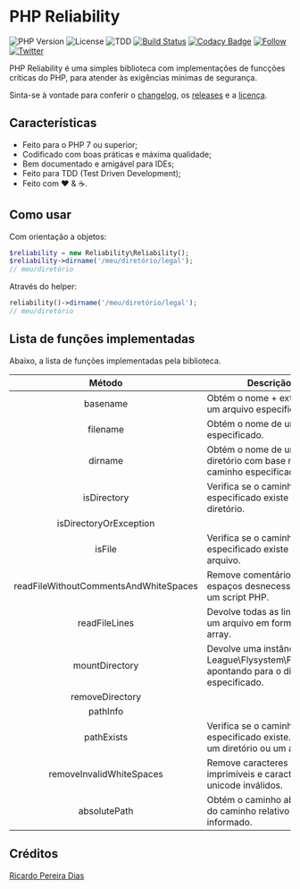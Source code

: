 # PHP Reliability

![PHP Version](https://img.shields.io/badge/php-%5E7.4.0-blue)
![License](https://img.shields.io/badge/license-MIT-blue)
![TDD](https://img.shields.io/badge/tdd-Tested%20100%25-blue)
[![Build Status](https://travis-ci.org/ricardopedias/php-reliability.svg?branch=master)](https://travis-ci.org/ricardopedias/php-reliability)
[![Codacy Badge](https://app.codacy.com/project/badge/Grade/5d9844c598e9425a98059e3d08c78f92)](https://www.codacy.com/manual/ricardopedias/php-reliability?utm_source=github.com&amp;utm_medium=referral&amp;utm_content=ricardopedias/php-reliability&amp;utm_campaign=Badge_Grade)
[![Follow](https://img.shields.io/github/followers/ricardopedias?label=Siga%20no%20GitHUB&style=social)](https://github.com/ricardopedias)
[![Twitter](https://img.shields.io/twitter/follow/ricardopedias?label=Siga%20no%20Twitter)](https://twitter.com/ricardopedias)

PHP Reliability é uma simples biblioteca com implementações de funcções críticas do PHP, 
para atender às exigências mínimas de segurança.

Sinta-se à vontade para conferir o [changelog](https://github.com/ricardopedias/php-reliability/blob/master/changelog.md), os [releases](https://github.com/ricardopedias/php-reliability/releases) e a [licença](https://github.com/ricardopedias/php-reliability/blob/master/license.md).

## Características

-   Feito para o PHP 7 ou superior;
-   Codificado com boas práticas e máxima qualidade;
-   Bem documentado e amigável para IDEs;
-   Feito para TDD (Test Driven Development);
-   Feito com :heart: & :coffee:.

## Como usar

Com orientação a objetos:

```php
$reliability = new Reliability\Reliability();
$reliability->dirname('/meu/diretório/legal');
// meu/diretório
```

Através do helper:

```php
reliability()->dirname('/meu/diretório/legal');
// meu/diretório
```

## Lista de funções implementadas

Abaixo, a lista de funções implementadas pela biblioteca.

| Método                                 | Descrição                                                                                      |
| :------------------------------------: | ---------------------------------------------------------------------------------------------- |
| basename                               | Obtém o nome + extensão de um arquivo especificado.                                            | 
| filename                               | Obtém o nome de um arquivo especificado.                                                       |
| dirname                                |  Obtém o nome de um diretório com base no caminho especificado.                                |
| isDirectory                            |  Verifica se o caminho especificado existe e é um diretório.                                   |
| isDirectoryOrException                 |                                                                                                |
| isFile                                 |  Verifica se o caminho especificado existe e é um arquivo.                                     |
| readFileWithoutCommentsAndWhiteSpaces  |  Remove comentários e espaços desnecessários em um script PHP.                                 |
| readFileLines                          |  Devolve todas as linhas de um arquivo em forma de array.                                      |
| mountDirectory                         |  Devolve uma instância do League\Flysystem\Filesystem apontando para o diretório especificado. |
| removeDirectory                        |                                                                                                |
| pathInfo                               |                                                                                                |
| pathExists                             |  Verifica se o caminho especificado existe. Pode ser um diretório ou um arquivo.               |
| removeInvalidWhiteSpaces               |  Remove caracteres não imprimíveis e caracteres unicode inválidos.                             |
| absolutePath                           |  Obtém o caminho absoluto do caminho relativo informado.                                       |

## Créditos 

[Ricardo Pereira Dias](http://www.ricardopedias.com.br)
